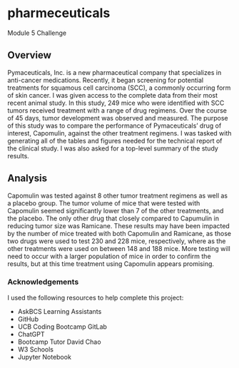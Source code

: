 # pharmeceuticals
Module 5 Challenge

## Overview
Pymaceuticals, Inc. is a new pharmaceutical company that specializes in anti-cancer medications. Recently, it began screening for potential treatments for squamous cell carcinoma (SCC), a commonly occurring form of skin cancer. I was given access to the complete data from their most recent animal study. In this study, 249 mice who were identified with SCC tumors received treatment with a range of drug regimens. Over the course of 45 days, tumor development was observed and measured. The purpose of this study was to compare the performance of Pymaceuticals’ drug of interest, Capomulin, against the other treatment regimens. I was tasked with generating all of the tables and figures needed for the technical report of the clinical study. I was also asked for a top-level summary of the study results.

## Analysis
Capomulin was tested against 8 other tumor treatment regimens as well as a placebo group. The tumor volume of mice that were tested with Capomulin seemed significantly lower than 7 of the other treatments, and the placebo. The only other drug that closely compared to Capumulin in reducing tumor size was Ramicane. These results may have been impacted by the number of mice treated with both Capomulin and Ramicane, as those two drugs were used to test 230 and 228 mice, respectively, where as the other treatments were used on between 148 and 188 mice. More testing will need to occur with a larger population of mice in order to confirm the results, but at this time treatment using Capomulin appears promising.

### Acknowledgements
I used the following resources to help complete this project:

* AskBCS Learning Assistants
* GitHub
* UCB Coding Bootcamp GitLab
* ChatGPT
* Bootcamp Tutor David Chao
* W3 Schools
* Jupyter Notebook

